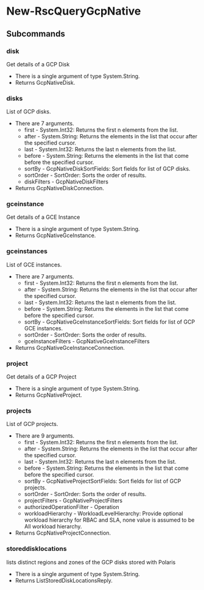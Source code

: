 # New-RscQueryGcpNative
## Subcommands
### disk
Get details of a GCP Disk

- There is a single argument of type System.String.
- Returns GcpNativeDisk.
### disks
List of GCP disks.

- There are 7 arguments.
    - first - System.Int32: Returns the first n elements from the list.
    - after - System.String: Returns the elements in the list that occur after the specified cursor.
    - last - System.Int32: Returns the last n elements from the list.
    - before - System.String: Returns the elements in the list that come before the specified cursor.
    - sortBy - GcpNativeDiskSortFields: Sort fields for list of GCP disks.
    - sortOrder - SortOrder: Sorts the order of results.
    - diskFilters - GcpNativeDiskFilters
- Returns GcpNativeDiskConnection.
### gceinstance
Get details of a GCE Instance

- There is a single argument of type System.String.
- Returns GcpNativeGceInstance.
### gceinstances
List of GCE instances.

- There are 7 arguments.
    - first - System.Int32: Returns the first n elements from the list.
    - after - System.String: Returns the elements in the list that occur after the specified cursor.
    - last - System.Int32: Returns the last n elements from the list.
    - before - System.String: Returns the elements in the list that come before the specified cursor.
    - sortBy - GcpNativeGceInstanceSortFields: Sort fields for list of GCP GCE instances.
    - sortOrder - SortOrder: Sorts the order of results.
    - gceInstanceFilters - GcpNativeGceInstanceFilters
- Returns GcpNativeGceInstanceConnection.
### project
Get details of a GCP Project

- There is a single argument of type System.String.
- Returns GcpNativeProject.
### projects
List of GCP projects.

- There are 9 arguments.
    - first - System.Int32: Returns the first n elements from the list.
    - after - System.String: Returns the elements in the list that occur after the specified cursor.
    - last - System.Int32: Returns the last n elements from the list.
    - before - System.String: Returns the elements in the list that come before the specified cursor.
    - sortBy - GcpNativeProjectSortFields: Sort fields for list of GCP projects.
    - sortOrder - SortOrder: Sorts the order of results.
    - projectFilters - GcpNativeProjectFilters
    - authorizedOperationFilter - Operation
    - workloadHierarchy - WorkloadLevelHierarchy: Provide optional workload hierarchy for RBAC and SLA, none value is assumed to be All workload hierarchy.
- Returns GcpNativeProjectConnection.
### storeddisklocations
lists distinct regions and zones of the GCP disks stored with Polaris

- There is a single argument of type System.String.
- Returns ListStoredDiskLocationsReply.
